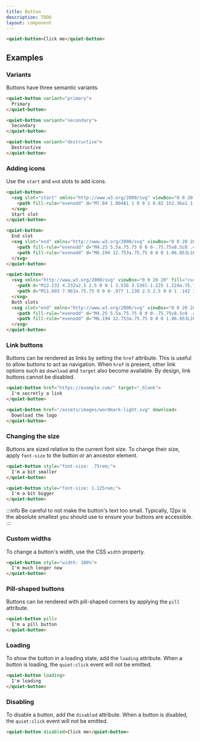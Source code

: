 ```yaml
---
title: Button
description: TODO
layout: component
---
```


```html {.example}
<quiet-button>Click me</quiet-button>
```

## Examples

### Variants

Buttons have three semantic variants.

```html {.example}
<quiet-button variant="primary">
  Primary
</quiet-button>

<quiet-button variant="secondary">
  Secondary
</quiet-button>

<quiet-button variant="destructive">
  Destructive
</quiet-button>
```

### Adding icons

Use the `start` and `end` slots to add icons.

```html {.example}
<quiet-button>
  <svg slot="start" xmlns="http://www.w3.org/2000/svg" viewBox="0 0 20 20" fill="currentColor">
    <path fill-rule="evenodd" d="M7.84 1.804A1 1 0 0 1 8.82 1h2.36a1 1 0 0 1 .98.804l.331 1.652a6.993 6.993 0 0 1 1.929 1.115l1.598-.54a1 1 0 0 1 1.186.447l1.18 2.044a1 1 0 0 1-.205 1.251l-1.267 1.113a7.047 7.047 0 0 1 0 2.228l1.267 1.113a1 1 0 0 1 .206 1.25l-1.18 2.045a1 1 0 0 1-1.187.447l-1.598-.54a6.993 6.993 0 0 1-1.929 1.115l-.33 1.652a1 1 0 0 1-.98.804H8.82a1 1 0 0 1-.98-.804l-.331-1.652a6.993 6.993 0 0 1-1.929-1.115l-1.598.54a1 1 0 0 1-1.186-.447l-1.18-2.044a1 1 0 0 1 .205-1.251l1.267-1.114a7.05 7.05 0 0 1 0-2.227L1.821 7.773a1 1 0 0 1-.206-1.25l1.18-2.045a1 1 0 0 1 1.187-.447l1.598.54A6.992 6.992 0 0 1 7.51 3.456l.33-1.652ZM10 13a3 3 0 1 0 0-6 3 3 0 0 0 0 6Z" clip-rule="evenodd" />
  </svg>
  Start slot
</quiet-button>

<quiet-button>
  End slot
  <svg slot="end" xmlns="http://www.w3.org/2000/svg" viewBox="0 0 20 20" fill="currentColor">
    <path fill-rule="evenodd" d="M4.25 5.5a.75.75 0 0 0-.75.75v8.5c0 .414.336.75.75.75h8.5a.75.75 0 0 0 .75-.75v-4a.75.75 0 0 1 1.5 0v4A2.25 2.25 0 0 1 12.75 17h-8.5A2.25 2.25 0 0 1 2 14.75v-8.5A2.25 2.25 0 0 1 4.25 4h5a.75.75 0 0 1 0 1.5h-5Z" clip-rule="evenodd" />
    <path fill-rule="evenodd" d="M6.194 12.753a.75.75 0 0 0 1.06.053L16.5 4.44v2.81a.75.75 0 0 0 1.5 0v-4.5a.75.75 0 0 0-.75-.75h-4.5a.75.75 0 0 0 0 1.5h2.553l-9.056 8.194a.75.75 0 0 0-.053 1.06Z" clip-rule="evenodd" />
  </svg>
</quiet-button>

<quiet-button>
  <svg xmlns="http://www.w3.org/2000/svg" viewBox="0 0 20 20" fill="currentColor">
    <path d="M12.232 4.232a2.5 2.5 0 0 1 3.536 3.536l-1.225 1.224a.75.75 0 0 0 1.061 1.06l1.224-1.224a4 4 0 0 0-5.656-5.656l-3 3a4 4 0 0 0 .225 5.865.75.75 0 0 0 .977-1.138 2.5 2.5 0 0 1-.142-3.667l3-3Z" />
    <path d="M11.603 7.963a.75.75 0 0 0-.977 1.138 2.5 2.5 0 0 1 .142 3.667l-3 3a2.5 2.5 0 0 1-3.536-3.536l1.225-1.224a.75.75 0 0 0-1.061-1.06l-1.224 1.224a4 4 0 1 0 5.656 5.656l3-3a4 4 0 0 0-.225-5.865Z" />
  </svg>
  Both slots
  <svg slot="end" xmlns="http://www.w3.org/2000/svg" viewBox="0 0 20 20" fill="currentColor">
    <path fill-rule="evenodd" d="M4.25 5.5a.75.75 0 0 0-.75.75v8.5c0 .414.336.75.75.75h8.5a.75.75 0 0 0 .75-.75v-4a.75.75 0 0 1 1.5 0v4A2.25 2.25 0 0 1 12.75 17h-8.5A2.25 2.25 0 0 1 2 14.75v-8.5A2.25 2.25 0 0 1 4.25 4h5a.75.75 0 0 1 0 1.5h-5Z" clip-rule="evenodd" />
    <path fill-rule="evenodd" d="M6.194 12.753a.75.75 0 0 0 1.06.053L16.5 4.44v2.81a.75.75 0 0 0 1.5 0v-4.5a.75.75 0 0 0-.75-.75h-4.5a.75.75 0 0 0 0 1.5h2.553l-9.056 8.194a.75.75 0 0 0-.053 1.06Z" clip-rule="evenodd" />
  </svg>
</quiet-button>
```

### Link buttons

Buttons can be rendered as links by setting the `href` attribute. This is useful to allow buttons to act as navigation. When `href` is present, other link options such as `download` and `target` also become available. By design, link buttons cannot be disabled.

```html {.example}
<quiet-button href="https://example.com/" target="_blank">
  I'm secretly a link
</quiet-button>

<quiet-button href="/assets/images/wordmark-light.svg" download>
  Download the logo
</quiet-button>
```

### Changing the size

Buttons are sized relative to the current font size. To change their size, apply `font-size` to the button or an ancestor element.

```html {.example}
<quiet-button style="font-size: .75rem;">
  I'm a bit smaller
</quiet-button>

<quiet-button style="font-size: 1.125rem;">
  I'm a bit bigger
</quiet-button>
```

:::info
Be careful to not make the button's text too small. Typically, 12px is the absolute smallest you should use to ensure your buttons are accessible.
:::


### Custom widths

To change a button's width, use the CSS `width` property.

```html {.example}
<quiet-button style="width: 100%">
  I'm much longer now
</quiet-button>
```

### Pill-shaped buttons

Buttons can be rendered with pill-shaped corners by applying the `pill` attribute.

```html {.example}
<quiet-button pill>
  I'm a pill button
</quiet-button>
```

### Loading

To show the button in a loading state, add the `loading` attribute. When a button is loading, the `quiet:click` event will not be emitted.

```html {.example}
<quiet-button loading>
  I'm loading
</quiet-button>
```

### Disabling

To disable a button, add the `disabled` attribute. When a button is disabled, the `quiet:click` event will not be emitted.

```html {.example}
<quiet-button disabled>Click me</quiet-button>
```
